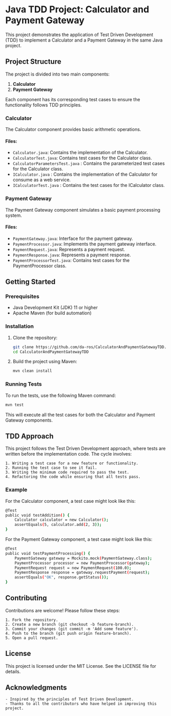 # Java TDD Project: Calculator and Payment Gateway

This project demonstrates the application of Test Driven Development (TDD) to implement a Calculator and a Payment Gateway in the same Java project.

## Project Structure

The project is divided into two main components:

1. **Calculator**
2. **Payment Gateway**

Each component has its corresponding test cases to ensure the functionality follows TDD principles.

### Calculator

The Calculator component provides basic arithmetic operations.

#### Files:
- `Calculator.java`: Contains the implementation of the Calculator.
- `CalculatorTest.java`: Contains test cases for the Calculator class.
- `CalculatorParametersTest.java` : Contains the parameterized test cases for the Calculator class.
- `ICalculator.java` : Contains the implementation of the Calculator for consume as a web service.
- `ICalculatorTest.java` : Contains the test cases for the ICalculator class.

### Payment Gateway

The Payment Gateway component simulates a basic payment processing system.

#### Files:
- `PaymentGateway.java`: Interface for the payment gateway.
- `PaymentProcessor.java`: Implements the payment gateway interface.
- `PaymentRequest.java`: Represents a payment request.
- `PaymentResponse.java`: Represents a payment response.
- `PaymentProcessorTest.java`: Contains test cases for the PaymentProcessor class.

## Getting Started

### Prerequisites

- Java Development Kit (JDK) 11 or higher
- Apache Maven (for build automation)

### Installation

1. Clone the repository:
    ```bash
    git clone https://github.com/da-ros/CalculatorAndPaymentGatewayTDD.git
    cd CalculatorAndPaymentGatewayTDD
    ```

2. Build the project using Maven:
    ```bash
    mvn clean install
    ```

### Running Tests

To run the tests, use the following Maven command:
```bash
mvn test
```
This will execute all the test cases for both the Calculator and Payment Gateway components.

## TDD Approach

This project follows the Test Driven Development approach, where tests are written before the implementation code. The cycle involves:

    1. Writing a test case for a new feature or functionality.
    2. Running the test case to see it fail.
    3. Writing the minimum code required to pass the test.
    4. Refactoring the code while ensuring that all tests pass.

### Example

For the Calculator component, a test case might look like this:

```bash
@Test
public void testAddition() {
    Calculator calculator = new Calculator();
    assertEquals(5, calculator.add(2, 3));
}
```

For the Payment Gateway component, a test case might look like this:

```bash
@Test
public void testPaymentProcessing() {
    PaymentGateway gateway = Mockito.mock(PaymentGateway.class);
    PaymentProcessor processor = new PaymentProcessor(gateway);
    PaymentRequest request = new PaymentRequest(100.0);
    PaymentResponse response = gateway.requestPayment(request);
    assertEquals("OK", response.getStatus());
}
```

## Contributing

Contributions are welcome! Please follow these steps:

    1. Fork the repository.
    2. Create a new branch (git checkout -b feature-branch).
    3. Commit your changes (git commit -m 'Add some feature').
    4. Push to the branch (git push origin feature-branch).
    5. Open a pull request.

## License

This project is licensed under the MIT License. See the LICENSE file for details.

## Acknowledgments

    - Inspired by the principles of Test Driven Development.
    - Thanks to all the contributors who have helped in improving this project.